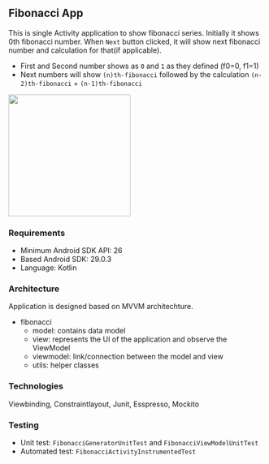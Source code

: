 ## Fibonacci App
This is single Activity application to show fibonacci series. Initially it shows 0th fibonacci number.
When `Next` button clicked, it will show next fibonacci number and calculation for that(if applicable).
- First and Second number shows as `0` and `1` as they defined (f0=0, f1=1)
- Next numbers will show `(n)th-fibonacci` followed by the calculation `(n-2)th-fibonacci` +  `(n-1)th-fibonacci`
<img src="https://user-images.githubusercontent.com/830437/121226323-897e9000-c8de-11eb-9f48-631b271df0ca.gif" width="240px"/>

### Requirements
- Minimum Android SDK API: 26
- Based Android SDK: 29.0.3
- Language: Kotlin

### Architecture
Application is designed based on MVVM architechture.
- fibonacci
  - model: contains data model
  - view: represents the UI of the application and observe the ViewModel
  - viewmodel: link/connection between the model and view
  - utils: helper classes

### Technologies
Viewbinding, Constraintlayout, Junit, Esspresso, Mockito

### Testing
- Unit test: `FibonacciGeneratorUnitTest` and `FibonacciViewModelUnitTest`
- Automated test: `FibonacciActivityInstrumentedTest`
